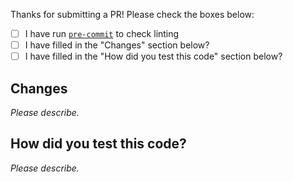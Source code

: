 Thanks for submitting a PR! Please check the boxes below:

- [ ] I have run [`pre-commit`](https://docs.flagsmith.com/deployment/locally-api#pre-commit) to check linting
- [ ] I have filled in the "Changes" section below?
- [ ] I have filled in the "How did you test this code" section below?

## Changes

_Please describe._

## How did you test this code?

<!-- If the answer is manually, please include a quick step-by-step on how to test this PR. -->

_Please describe._
